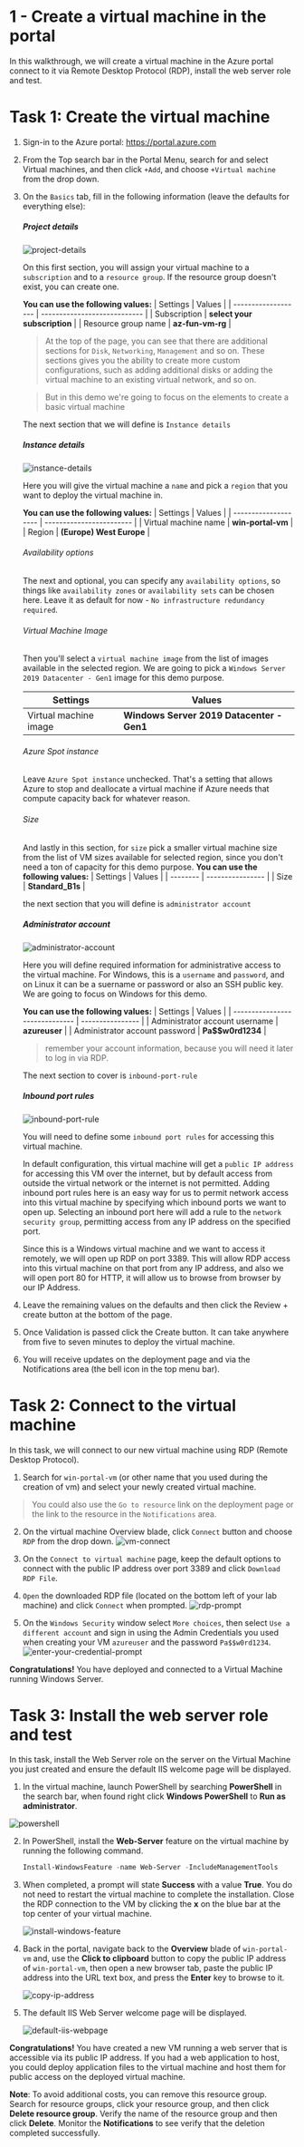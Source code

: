 # 1 - Create a virtual machine in the portal

In this walkthrough, we will create a virtual machine in the Azure portal connect to it via Remote Desktop Protocol (RDP), install the web server role and test.

# Task 1: Create the virtual machine

1. Sign-in to the Azure portal: https://portal.azure.com

2. From the Top search bar in the Portal Menu, search for and select Virtual machines, and then click `+Add`, and choose `+Virtual machine` from the drop down.

3. On the `Basics` tab, fill in the following information (leave the defaults for everything else):
  
    ##### Project details
    ![project-details](/assets/projectdetails.PNG)
    
    On this first section, you will assign your virtual machine to a `subscription` and to a `resource group`. If the resource group doesn't exist, you can create one.
    
    **You can use the following values:**
    | Settings            | Values                       |
    | ------------------- | ---------------------------- |
    | Subscription        | **select your subscription** |
    | Resource group name | **az-fun-vm-rg**             |

    > At the top of the page, you can see that there are additional sections for `Disk`, `Networking`, `Management` and so on. These sections gives you the ability to create more custom configurations, such as adding additional disks or adding the virtual machine to an existing virtual network, and so on.

    > But in this demo we're going to focus on the elements to create a basic virtual machine

    The next section that we will define is `Instance details` 

    ##### Instance details 
    ![instance-details](/assets/instance-details.PNG)
    
    Here you will give the virtual machine a `name` and pick a `region` that you want to deploy the virtual machine in.

    **You can use the following values:**
    | Settings             | Values                   |
    | -------------------- | ------------------------ |
    | Virtual machine name | **win-portal-vm**        |
    | Region               | **(Europe) West Europe** |

    ###### Availability options
    The next and optional, you can specify any `availability options`, so things like `availability zones` or `availability sets` can be chosen here. Leave it as default for now - `No infrastructure redundancy required`.

    ###### Virtual Machine Image
    Then you'll select a `virtual machine image` from the list of images available in the selected region. We are going to pick a `Windows Server 2019 Datacenter - Gen1` image for this demo purpose.

    | Settings              | Values                                    |
    | --------------------- | ----------------------------------------- |
    | Virtual machine image | **Windows Server 2019 Datacenter - Gen1** |

    ###### Azure Spot instance
    Leave `Azure Spot instance` unchecked. That's a setting that allows Azure to stop and deallocate a virtual machine if Azure needs that compute capacity back for whatever reason.

    ###### Size
    And lastly in this section, for `size` pick a smaller virtual machine size from the list of VM sizes available for selected region, since you don't need a ton of capacity for this demo purpose.
    **You can use the following values:**
    | Settings | Values           |
    | -------- | ---------------- |
    | Size     | **Standard_B1s** |

    the next section that you will define is `administrator account` 

    ##### Administrator account
    ![administrator-account](/assets/administrator-account.PNG)

    Here you will define required information for administrative access to the virtual machine. For Windows, this is a `username` and `password`, and on Linux it can be a suername or password or also an SSH public key. We are going to focus on Windows for this demo.

    **You can use the following values:**
    | Settings                       | Values           |
    | ------------------------------ | ---------------- |
    | Administrator account username | **azureuser**    |
    | Administrator account password | **Pa$$w0rd1234** |

    >remember your account information, because you will need it later to log in via RDP.

    The next section to cover is `inbound-port-rule`

    ##### Inbound port rules
    ![inbound-port-rule](/assets/inbound-port-rule.PNG)

    You will need to define some `inbound port rules` for accessing this virtual machine. 

    In default configuration, this virtual machine will get a `public IP address` for accessing this VM over the internet, but by default access from outside the virtual network or the internet is not permitted. Adding inbound port rules here is an easy way for us to permit network access into this virtual machine by specifying which inbound ports we want to open up. Selecting an inbound port here will add a rule to the `network security group`, permitting access from any IP address on the specified port. 

    Since this is a Windows virtual machine and we want to access it remotely, we will open up RDP on port 3389. This will allow RDP access into this virtual machine on that port from any IP address, and also we will open port 80 for HTTP, it will allow us to browse from browser by our IP Address.
  

4. Leave the remaining values on the defaults and then click the Review + create button at the bottom of the page.

5. Once Validation is passed click the Create button. It can take anywhere from five to seven minutes to deploy the virtual machine.

6. You will receive updates on the deployment page and via the Notifications area (the bell icon in the top menu bar).


# Task 2: Connect to the virtual machine
In this task, we will connect to our new virtual machine using RDP (Remote Desktop Protocol).

1. Search for `win-portal-vm` (or other name that you used during the creation of vm) and select your newly created virtual machine.

>You could also use the `Go to resource` link on the deployment page or the link to the resource in the `Notifications` area.

2. On the virtual machine Overview blade, click `Connect` button and choose `RDP` from the drop down.
![vm-connect](/assets/vm-connect.jpeg)

3. On the `Connect to virtual machine` page, keep the default options to connect with the public IP address over port 3389 and click `Download RDP File`.

4. `Open` the downloaded RDP file (located on the bottom left of your lab machine) and click `Connect` when prompted.
![rdp-prompt](/assets/rdp-prompt.PNG)

5. On the `Windows Security` window select `More choices`, then select `Use a different account`
 and sign in using the Admin Credentials you used when creating your VM `azureuser` and the password `Pa$$w0rd1234`.
 ![enter-your-credential-prompt](/assets/enter-your-credential-prompt.PNG)

**Congratulations!** You have deployed and connected to a Virtual Machine running Windows Server.


# Task 3: Install the web server role and test

In this task, install the Web Server role on the server on the Virtual Machine you just created and ensure the default IIS welcome page will be displayed.

1. In the virtual machine, launch PowerShell by searching **PowerShell** in the search bar, when found right click **Windows PowerShell** to **Run as administrator**.

 ![powershell](/assets/powershell.png)

 2. In PowerShell, install the **Web-Server** feature on the virtual machine by running the following command. 

    ```PowerShell
    Install-WindowsFeature -name Web-Server -IncludeManagementTools
    ```
  
3. When completed, a prompt will state **Success** with a value **True**. You do not need to restart the virtual machine to complete the installation. Close the RDP connection to the VM by clicking the **x** on the blue bar at the top center of your virtual machine. 

    ![install-windows-feature](/assets/install-windows-feature.png)

4. Back in the portal, navigate back to the **Overview** blade of `win-portal-vm` and, use the **Click to clipboard** button to copy the public IP address of `win-portal-vm`, then open a new browser tab, paste the public IP address into the URL text box, and press the **Enter** key to browse to it.

    ![copy-ip-address](/assets/copy-ip-address.PNG)

5. The default IIS Web Server welcome page will be displayed.

    ![default-iis-webpage](/assets/default-iis-webpage.PNG)

**Congratulations!** You have created a new VM running a web server that is accessible via its public IP address. If you had a web application to host, you could deploy application files to the virtual machine and host them for public access on the deployed virtual machine.


**Note**: To avoid additional costs, you can remove this resource group. Search for resource groups, click your resource group, and then click **Delete resource group**. Verify the name of the resource group and then click **Delete**. Monitor the **Notifications** to see verify that the deletion completed successfully. 
